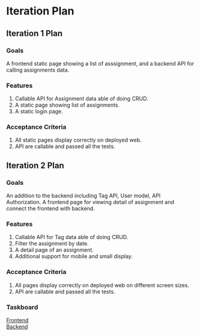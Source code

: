 # Iteration Plan

## Iteration 1 Plan

### Goals
A frontend static page showing a list of asssignment, and a backend API for calling assignments data.

### Features
1. Callable API for Assignment data able of doing CRUD.
2. A static page showing list of assignments.
3. A static login page.

### Acceptance Criteria
1. All static pages display correctly on deployed web.
2. API are callable and passed all the tests.

## Iteration 2 Plan

### Goals
An addition to the backend including Tag API, User model, API Authorization.
A frontend page for viewing detail of assignment and connect the frontend with backend.

### Features
1. Callable API for Tag data able of doing CRUD.
2. Filter the assignment by date.
2. A detail page of an assignment.
3. Additional support for mobile and small display.

### Acceptance Criteria
1. All pages display correctly on deployed web on different screen sizes.
2. API are callable and passed all the tests.

### Taskboard
[Frontend](!https://github.com/GarnBarn/garnbarn-frontend/projects/2)   
[Backend](!https://github.com/GarnBarn/garnbarn-backend/projects/2)
